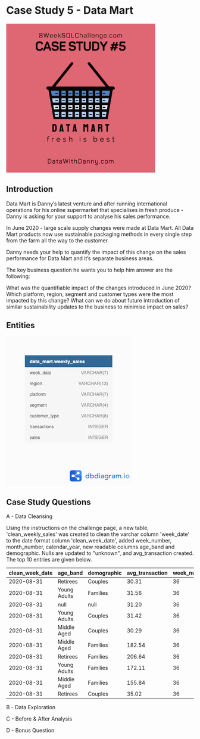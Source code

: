 # Case Study 5 - Data Mart
<img src = "https://github.com/lion-star-gold/8-week-SQL-challenge/blob/main/Case%20Study%205%20-%20Data%20Mart/main_image.png" width = "400">

## Introduction
Data Mart is Danny’s latest venture and after running international operations for his online supermarket that specialises in fresh produce - Danny is asking for your support to analyse his sales performance.

In June 2020 - large scale supply changes were made at Data Mart. All Data Mart products now use sustainable packaging methods in every single step from the farm all the way to the customer.

Danny needs your help to quantify the impact of this change on the sales performance for Data Mart and it’s separate business areas.

The key business question he wants you to help him answer are the following:

What was the quantifiable impact of the changes introduced in June 2020?
Which platform, region, segment and customer types were the most impacted by this change?
What can we do about future introduction of similar sustainability updates to the business to minimise impact on sales?

## Entities
<img src = "https://github.com/lion-star-gold/8-week-SQL-challenge/blob/main/Case%20Study%205%20-%20Data%20Mart/table.png">

## Case Study Questions

A - Data Cleansing

Using the instructions on the challenge page, a new table, 'clean_weekly_sales' was created to clean the varchar column 'week_date' to the date format column 'clean_week_date', added week_number, month_number, calendar_year, new readable columns age_band and demographic. Nulls are updated to "unknown", and avg_transaction created. The top 10 entries are given below.

| clean_week_date | age_band    | demographic | avg_transaction | week_number | month_number | calendar_year |
|-----------------|-------------|-------------|-----------------|-------------|--------------|---------------|
| 2020-08-31      | Retirees    | Couples     | 30.31           | 36          | 8            | 2020          |
| 2020-08-31      | Young Adults| Families    | 31.56           | 36          | 8            | 2020          |
| 2020-08-31      | null        | null        | 31.20           | 36          | 8            | 2020          |
| 2020-08-31      | Young Adults| Couples     | 31.42           | 36          | 8            | 2020          |
| 2020-08-31      | Middle Aged | Couples     | 30.29           | 36          | 8            | 2020          |
| 2020-08-31      | Middle Aged | Families    | 182.54          | 36          | 8            | 2020          |
| 2020-08-31      | Retirees    | Families    | 206.64          | 36          | 8            | 2020          |
| 2020-08-31      | Young Adults| Families    | 172.11          | 36          | 8            | 2020          |
| 2020-08-31      | Middle Aged | Families    | 155.84          | 36          | 8            | 2020          |
| 2020-08-31      | Retirees    | Couples     | 35.02           | 36          | 8            | 2020          |


B - Data Exploration

C - Before & After Analysis

D - Bonus Question
